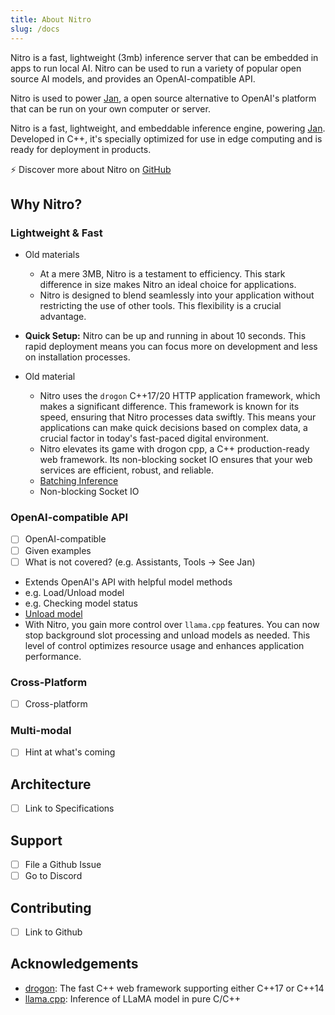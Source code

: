 ```yaml
---
title: About Nitro
slug: /docs
---
```


Nitro is a fast, lightweight (3mb) inference server that can be embedded in apps to run local AI. Nitro can be used to run a variety of popular open source AI models, and provides an OpenAI-compatible API. 

Nitro is used to power [Jan](https://jan.ai), a open source alternative to OpenAI's platform that can be run on your own computer or server. 


Nitro is a fast, lightweight, and embeddable inference engine, powering [Jan](https://jan.ai/). Developed in C++, it's specially optimized for use in edge computing and is ready for deployment in products.

⚡ Discover more about Nitro on [GitHub](https://github.com/janhq/nitro)

## Why Nitro?

### Lightweight & Fast

- Old materials
  - At a mere 3MB, Nitro is a testament to efficiency. This stark difference in size makes Nitro an ideal choice for applications.
  - Nitro is designed to blend seamlessly into your application without restricting the use of other tools. This flexibility is a crucial advantage.
- **Quick Setup:**
Nitro can be up and running in about 10 seconds. This rapid deployment means you can focus more on development and less on installation processes.

- Old material
  - Nitro uses the `drogon` C++17/20 HTTP application framework, which makes a significant difference. This framework is known for its speed, ensuring that Nitro processes data swiftly. This means your applications can make quick decisions based on complex data, a crucial factor in today's fast-paced digital environment.
  - Nitro elevates its game with drogon cpp, a C++ production-ready web framework. Its non-blocking socket IO ensures that your web services are efficient, robust, and reliable.
  - [Batching Inference](features/batch)
  - Non-blocking Socket IO

### OpenAI-compatible API

- [ ] OpenAI-compatible
- [ ] Given examples
- [ ] What is not covered? (e.g. Assistants, Tools -> See Jan)

- Extends OpenAI's API with helpful model methods
- e.g. Load/Unload model
- e.g. Checking model status
- [Unload model](features/load-unload)
- With Nitro, you gain more control over `llama.cpp` features. You can now stop background slot processing and unload models as needed. This level of control optimizes resource usage and enhances application performance.

### Cross-Platform

- [ ] Cross-platform

### Multi-modal

- [ ] Hint at what's coming

## Architecture

 - [ ] Link to Specifications

## Support

- [ ] File a Github Issue
- [ ] Go to Discord

## Contributing

- [ ] Link to Github

## Acknowledgements

- [drogon](https://github.com/drogonframework/drogon): The fast C++ web framework supporting either C++17 or C++14
- [llama.cpp](https://github.com/ggerganov/llama.cpp): Inference of LLaMA model in pure C/C++

